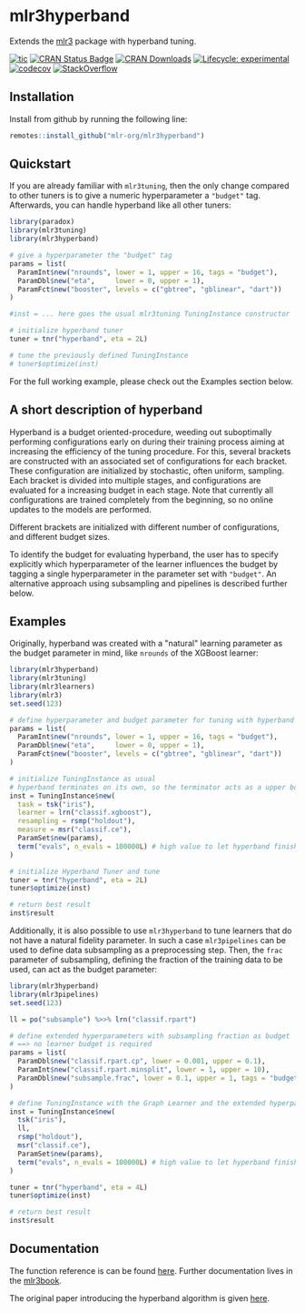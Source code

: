 # mlr3hyperband

Extends the [mlr3](https://mlr3.mlr-org.com) package with hyperband tuning.

<!-- badges: start -->
[![tic](https://github.com/mlr-org/mlr3hyperband/workflows/tic/badge.svg?branch=master)](https://github.com/mlr-org/mlr3hyperband/actions)
[![CRAN Status Badge](https://www.r-pkg.org/badges/version-ago/mlr3hyperband)](https://cran.r-project.org/package=mlr3hyperband)
[![CRAN Downloads](https://cranlogs.r-pkg.org/badges/mlr3hyperband)](https://cran.rstudio.com/web/packages/mlr3hyperband/index.html)
[![Lifecycle: experimental](https://img.shields.io/badge/lifecycle-experimental-orange.svg)](https://www.tidyverse.org/lifecycle/#experimental)
[![codecov](https://codecov.io/gh/mlr-org/mlr3hyperband/branch/master/graph/badge.svg)](https://codecov.io/gh/mlr-org/mlr3hyperband)
[![StackOverflow](https://img.shields.io/badge/stackoverflow-mlr3-orange.svg)](https://stackoverflow.com/questions/tagged/mlr3)
<!-- badges: end -->

## Installation

Install from github by running the following line:

```r
remotes::install_github("mlr-org/mlr3hyperband")
```

## Quickstart

If you are already familiar with `mlr3tuning`, then the only change compared to other tuners is to give a numeric hyperparameter a `"budget"` tag.
Afterwards, you can handle hyperband like all other tuners:

```r
library(paradox)
library(mlr3tuning)
library(mlr3hyperband)

# give a hyperparameter the "budget" tag
params = list(
  ParamInt$new("nrounds", lower = 1, upper = 16, tags = "budget"),
  ParamDbl$new("eta",     lower = 0, upper = 1),
  ParamFct$new("booster", levels = c("gbtree", "gblinear", "dart"))
)

#inst = ... here goes the usual mlr3tuning TuningInstance constructor

# initialize hyperband tuner
tuner = tnr("hyperband", eta = 2L)

# tune the previously defined TuningInstance
# tuner$optimize(inst)
```

For the full working example, please check out the Examples section below.


## A short description of hyperband

Hyperband is a budget oriented-procedure, weeding out suboptimally performing configurations early on during their training process aiming at increasing the efficiency of the tuning procedure. 
For this, several brackets are constructed with an associated set of configurations for each bracket. These configuration are initialized by stochastic, often uniform, sampling.
Each bracket is divided into multiple stages, and configurations are evaluated for a increasing budget in each stage.
Note that currently all configurations are trained completely from the beginning, so no online updates to the models are performed.

Different brackets are initialized with different number of configurations, and different budget sizes.

To identify the budget for evaluating hyperband, the user has to specify explicitly which hyperparameter of the learner influences the budget by tagging a single hyperparameter in the parameter set with `"budget"`.
An alternative approach using subsampling and pipelines is described further below.


## Examples

Originally, hyperband was created with a "natural" learning parameter as the budget parameter in mind, like `nrounds` of the XGBoost learner:

```r
library(mlr3hyperband)
library(mlr3tuning)
library(mlr3learners)
library(mlr3)
set.seed(123)

# define hyperparameter and budget parameter for tuning with hyperband
params = list(
  ParamInt$new("nrounds", lower = 1, upper = 16, tags = "budget"),
  ParamDbl$new("eta",     lower = 0, upper = 1),
  ParamFct$new("booster", levels = c("gbtree", "gblinear", "dart"))
)

# initialize TuningInstance as usual
# hyperband terminates on its own, so the terminator acts as a upper bound
inst = TuningInstance$new(
  task = tsk("iris"),
  learner = lrn("classif.xgboost"),
  resampling = rsmp("holdout"),
  measure = msr("classif.ce"),
  ParamSet$new(params),
  term("evals", n_evals = 100000L) # high value to let hyperband finish
)

# initialize Hyperband Tuner and tune
tuner = tnr("hyperband", eta = 2L)
tuner$optimize(inst)

# return best result
inst$result
```

Additionally, it is also possible to use `mlr3hyperband` to tune learners that do not have a natural fidelity parameter. 
In such a case `mlr3pipelines` can be used to define data subsampling as a preprocessing step.
Then, the `frac` parameter of subsampling, defining the fraction of the training data to be used, can act as the budget parameter:

```r
library(mlr3hyperband)
library(mlr3pipelines)
set.seed(123)

ll = po("subsample") %>>% lrn("classif.rpart")

# define extended hyperparameters with subsampling fraction as budget
# ==> no learner budget is required
params = list(
  ParamDbl$new("classif.rpart.cp", lower = 0.001, upper = 0.1),
  ParamInt$new("classif.rpart.minsplit", lower = 1, upper = 10),
  ParamDbl$new("subsample.frac", lower = 0.1, upper = 1, tags = "budget")
)

# define TuningInstance with the Graph Learner and the extended hyperparams
inst = TuningInstance$new(
  tsk("iris"),
  ll,
  rsmp("holdout"),
  msr("classif.ce"),
  ParamSet$new(params),
  term("evals", n_evals = 100000L) # high value to let hyperband finish
)

tuner = tnr("hyperband", eta = 4L)
tuner$optimize(inst)

# return best result
inst$result
```


## Documentation

The function reference is can be found [here](https://mlr3hyperband.mlr-org.com/reference/).
Further documentation lives in the [mlr3book](https://mlr3book.mlr-org.com/).

The original paper introducing the hyperband algorithm is given [here](https://arxiv.org/abs/1603.06560).
